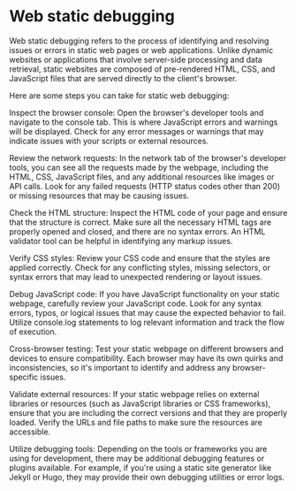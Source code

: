 # Web static debugging
Web static debugging refers to the process of identifying and resolving issues or errors in static web pages or web applications. Unlike dynamic websites or applications that involve server-side processing and data retrieval, static websites are composed of pre-rendered HTML, CSS, and JavaScript files that are served directly to the client's browser.

Here are some steps you can take for static web debugging:

Inspect the browser console: Open the browser's developer tools and navigate to the console tab. This is where JavaScript errors and warnings will be displayed. Check for any error messages or warnings that may indicate issues with your scripts or external resources.

Review the network requests: In the network tab of the browser's developer tools, you can see all the requests made by the webpage, including the HTML, CSS, JavaScript files, and any additional resources like images or API calls. Look for any failed requests (HTTP status codes other than 200) or missing resources that may be causing issues.

Check the HTML structure: Inspect the HTML code of your page and ensure that the structure is correct. Make sure all the necessary HTML tags are properly opened and closed, and there are no syntax errors. An HTML validator tool can be helpful in identifying any markup issues.

Verify CSS styles: Review your CSS code and ensure that the styles are applied correctly. Check for any conflicting styles, missing selectors, or syntax errors that may lead to unexpected rendering or layout issues.

Debug JavaScript code: If you have JavaScript functionality on your static webpage, carefully review your JavaScript code. Look for any syntax errors, typos, or logical issues that may cause the expected behavior to fail. Utilize console.log statements to log relevant information and track the flow of execution.

Cross-browser testing: Test your static webpage on different browsers and devices to ensure compatibility. Each browser may have its own quirks and inconsistencies, so it's important to identify and address any browser-specific issues.

Validate external resources: If your static webpage relies on external libraries or resources (such as JavaScript libraries or CSS frameworks), ensure that you are including the correct versions and that they are properly loaded. Verify the URLs and file paths to make sure the resources are accessible.

Utilize debugging tools: Depending on the tools or frameworks you are using for development, there may be additional debugging features or plugins available. For example, if you're using a static site generator like Jekyll or Hugo, they may provide their own debugging utilities or error logs.